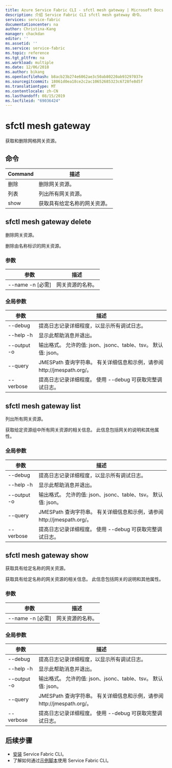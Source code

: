 ```yaml
---
title: Azure Service Fabric CLI - sfctl mesh gateway | Microsoft Docs
description: 介绍 Service Fabric CLI sfctl mesh gateway 命令。
services: service-fabric
documentationcenter: na
author: Christina-Kang
manager: chackdan
editor: ''
ms.assetid: ''
ms.service: service-fabric
ms.topic: reference
ms.tgt_pltfrm: na
ms.workload: multiple
ms.date: 12/06/2018
ms.author: bikang
ms.openlocfilehash: b8acb23b274e6062ae3c50ab80220ab93297037e
ms.sourcegitcommit: 18061d0ea18ce2c2ac10652685323c6728fe8d5f
ms.translationtype: MT
ms.contentlocale: zh-CN
ms.lasthandoff: 08/15/2019
ms.locfileid: "69036424"
---
```

# <a name="sfctl-mesh-gateway"></a>sfctl mesh gateway
获取和删除网格网关资源。

## <a name="commands"></a>命令

|Command|描述|
| --- | --- |
| 删除 | 删除网关资源。 |
| 列表 | 列出所有网关资源。 |
| show | 获取具有给定名称的网关资源。 |

## <a name="sfctl-mesh-gateway-delete"></a>sfctl mesh gateway delete
删除网关资源。

删除由名称标识的网关资源。

### <a name="arguments"></a>参数

|参数|描述|
| --- | --- |
| --name -n [必需] | 网关资源的名称。 |

### <a name="global-arguments"></a>全局参数

|参数|描述|
| --- | --- |
| --debug | 提高日志记录详细程度，以显示所有调试日志。 |
| --help -h | 显示此帮助消息并退出。 |
| --output -o | 输出格式。  允许的值\: json、jsonc、table、tsv。  默认值\: json。 |
| --query | JMESPath 查询字符串。 有关详细信息和示例，请参阅 http\://jmespath.org/。 |
| --verbose | 提高日志记录详细程度。 使用 --debug 可获取完整调试日志。 |

## <a name="sfctl-mesh-gateway-list"></a>sfctl mesh gateway list
列出所有网关资源。

获取给定资源组中所有网关资源的相关信息。 此信息包括网关的说明和其他属性。

### <a name="global-arguments"></a>全局参数

|参数|描述|
| --- | --- |
| --debug | 提高日志记录详细程度，以显示所有调试日志。 |
| --help -h | 显示此帮助消息并退出。 |
| --output -o | 输出格式。  允许的值\: json、jsonc、table、tsv。  默认值\: json。 |
| --query | JMESPath 查询字符串。 有关详细信息和示例，请参阅 http\://jmespath.org/。 |
| --verbose | 提高日志记录详细程度。 使用 --debug 可获取完整调试日志。 |

## <a name="sfctl-mesh-gateway-show"></a>sfctl mesh gateway show
获取具有给定名称的网关资源。

获取具有给定名称的网关资源的相关信息。 此信息包括网关的说明和其他属性。

### <a name="arguments"></a>参数

|参数|描述|
| --- | --- |
| --name -n [必需] | 网关资源的名称。 |

### <a name="global-arguments"></a>全局参数

|参数|描述|
| --- | --- |
| --debug | 提高日志记录详细程度，以显示所有调试日志。 |
| --help -h | 显示此帮助消息并退出。 |
| --output -o | 输出格式。  允许的值\: json、jsonc、table、tsv。  默认值\: json。 |
| --query | JMESPath 查询字符串。 有关详细信息和示例，请参阅 http\://jmespath.org/。 |
| --verbose | 提高日志记录详细程度。 使用 --debug 可获取完整调试日志。 |


## <a name="next-steps"></a>后续步骤
- [安装](service-fabric-cli.md) Service Fabric CLI。
- 了解如何通过[示例脚本](/azure/service-fabric/scripts/sfctl-upgrade-application)使用 Service Fabric CLI。